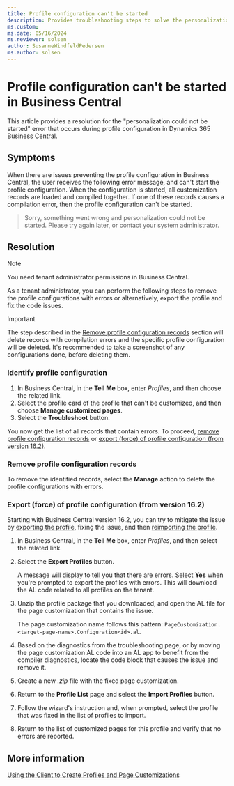 ```yaml
---
title: Profile configuration can't be started
description: Provides troubleshooting steps to solve the personalization could not be started error during profile configuration in Dynamics 365 Business Central.
ms.custom: 
ms.date: 05/16/2024
ms.reviewer: solsen
author: SusanneWindfeldPedersen
ms.author: solsen
---
```

# Profile configuration can't be started in Business Central

This article provides a resolution for the "personalization could not be started" error that occurs during profile configuration in Dynamics 365 Business Central.

## Symptoms

When there are issues preventing the profile configuration in Business Central, the user receives the following error message, and can't start the profile configuration. When the configuration is started, all customization records are loaded and compiled together. If one of these records causes a compilation error, then the profile configuration can't be started.

> Sorry, something went wrong and personalization could not be started. Please try again later, or contact your system administrator.

## Resolution

> [!NOTE]
> You need tenant administrator permissions in Business Central.

As a tenant administrator, you can perform the following steps to remove the profile configurations with errors or alternatively, export the profile and fix the code issues.

> [!IMPORTANT]  
> The step described in the [Remove profile configuration records](#remove-profile-configuration-records) section will delete records with compilation errors and the specific profile configuration will be deleted. It's recommended to take a screenshot of any configurations done, before deleting them.

### Identify profile configuration

1. In Business Central, in the **Tell Me** box, enter *Profiles*, and then choose the related link.
2. Select the profile card of the profile that can't be customized, and then choose **Manage customized pages**.
3. Select the **Troubleshoot** button.

You now get the list of all records that contain errors. To proceed, [remove profile configuration records](#remove-profile-configuration-records) or [export (force) of profile configuration (from version 16.2)](#export-force-of-profile-configuration-from-version-162).

### Remove profile configuration records

To remove the identified records, select the **Manage** action to delete the profile configurations with errors.

### Export (force) of profile configuration (from version 16.2)

Starting with Business Central version 16.2, you can try to mitigate the issue by [exporting the profile](/dynamics365/business-central/dev-itpro/developer/devenv-design-profiles-using-client#exporting-profiles), fixing the issue, and then [reimporting the profile](/dynamics365/business-central/dev-itpro/developer/devenv-design-profiles-using-client#importing-profiles).

1. In Business Central, in the **Tell Me** box, enter *Profiles*, and then select the related link.

2. Select the **Export Profiles** button.

    A message will display to tell you that there are errors. Select **Yes** when you're prompted to export the profiles with errors. This will download the AL code related to all profiles on the tenant.

3. Unzip the profile package that you downloaded, and open the AL file for the page customization that contains the issue.

   The page customization name follows this pattern: `PageCustomization.<target-page-name>.Configuration<id>.al`.

4. Based on the diagnostics from the troubleshooting page, or by moving the page customization AL code into an AL app to benefit from the compiler diagnostics, locate the code block that causes the issue and remove it.

5. Create a new _.zip_ file with the fixed page customization.

6. Return to the **Profile List** page and select the **Import Profiles** button.

7. Follow the wizard's instruction and, when prompted, select the profile that was fixed in the list of profiles to import.

8. Return to the list of customized pages for this profile and verify that no errors are reported.

## More information

[Using the Client to Create Profiles and Page Customizations](/dynamics365/business-central/dev-itpro/developer/devenv-design-profiles-using-client)
